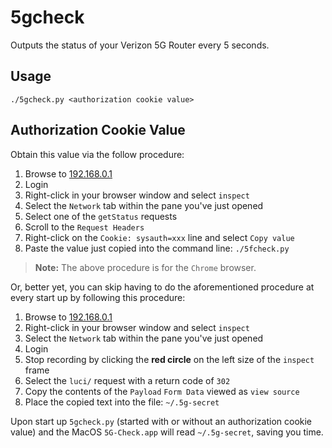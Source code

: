 # 5gcheck

Outputs the status of your Verizon 5G Router every 5 seconds.

## Usage

`./5gcheck.py <authorization cookie value>`

## Authorization Cookie Value

Obtain this value via the follow procedure:
1. Browse to [192.168.0.1](http://192.168.0.1)
2. Login
3. Right-click in your browser window and select `inspect`
4. Select the `Network` tab within the pane you've just opened
5. Select one of the `getStatus` requests
6. Scroll to the `Request Headers` 
7. Right-click on the `Cookie: sysauth=xxx` line and select `Copy value`
8. Paste the value just copied into the command line: `./5fcheck.py` <copied value>

> **Note:** The above procedure is for the `Chrome` browser.

Or, better yet, you can skip having to do the aforementioned procedure at
every start up by following this procedure:
1. Browse to [192.168.0.1](http://192.168.0.1)
2. Right-click in your browser window and select `inspect`
3. Select the `Network` tab within the pane you've just opened
4. Login
5. Stop recording by clicking the **red circle** on the left size of the `inspect` frame
6. Select the `luci/` request with a return code of `302`
7. Copy the contents of the `Payload` `Form Data` viewed as `view source`
8. Place the copied text into the file: `~/.5g-secret`

Upon start up `5gcheck.py` (started with or without an authorization cookie value) 
and the MacOS `5G-Check.app` will read `~/.5g-secret`, saving you time.
